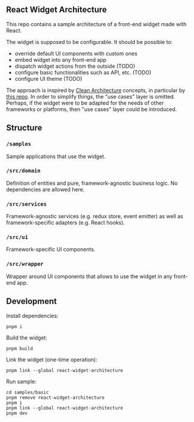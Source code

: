 ## React Widget Architecture

This repo contains a sample architecture of a front-end widget made with React.

The widget is supposed to be configurable. It should be possible to:

-   override default UI components with custom ones
-   embed widget into any front-end app
-   dispatch widget actions from the outside (TODO)
-   configure basic functionalities such as API, etc. (TODO)
-   configure UI theme (TODO)

The approach is inspired by [Clean Architecture](https://dev.to/bespoyasov/clean-architecture-on-frontend-4311) concepts,
in particular by [this repo](https://github.com/bespoyasov/frontend-clean-architecture/blob/master/README.md). In order to simplify things, the "use cases" layer is omitted. Perhaps, if the widget were to be adapted for the needs of other frameworks or platforms,
then "use cases" layer could be introduced.

## Structure

### `/samples`

Sample applications that use the widget.

### `/src/domain`

Definition of entities and pure, framework-agnostic business logic. No dependencies are allowed here.

### `/src/services`

Framework-agnostic services (e.g. redux store, event emitter) as well as framework-specific adapters (e.g. React hooks).

### `/src/ui`

Framework-specific UI components.

### `/src/wrapper`

Wrapper around UI components that allows to use the widget in any front-end app.

## Development

Install dependencies:

```
pnpm i
```

Build the widget:

```
pnpm build
```

Link the widget (one-time operation):

```
pnpm link --global react-widget-architecture
```

Run sample:

```
cd samples/basic
pnpm remove react-widget-architecture
pnpm i
pnpm link --global react-widget-architecture
pnpm dev
```
